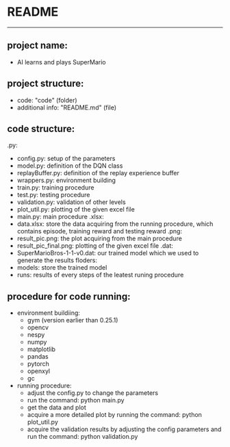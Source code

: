 # README
____

## project name:

- AI learns and plays SuperMario

## project structure:

- code: "code" (folder)
- additional info: "README.md" (file)

## code structure:

.py:
- config.py: setup of the parameters
- model.py: definition of the DQN class
- replayBuffer.py: definition of the replay experience buffer
- wrappers.py: environment building
- train.py: training procedure
- test.py: testing procedure
- validation.py: validation of other levels
- plot_util.py: plotting of the given excel file
- main.py: main procedure
.xlsx:
- data.xlsx: store the data acquiring from the running procedure, which contains episode, training reward and testing reward
.png:
- result_pic.png: the plot acquiring from the main procedure
- result_pic_final.png: plotting of the given excel file
.dat:
- SuperMarioBros-1-1-v0.dat: our trained model which we used to generate the results
floders:
- models: store the trained model
- runs: results of every steps of the leatest runing procedure
  

## procedure for code running:

- environment buildiing:
  - gym (version earlier than 0.25.1)
  - opencv
  - nespy
  - numpy
  - matplotlib
  - pandas
  - pytorch
  - openxyl
  - gc
- running procedure:
  - adjust the config.py to change the parameters
  - run the command: python main.py
  - get the data and plot
  - acquire a more detailed plot by running the command: python plot_util.py
  - acquire the validation results by adjusting the config parameters and run the command: python validation.py
